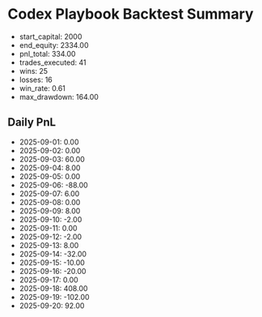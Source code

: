 # Codex Playbook Backtest Summary

- start_capital: 2000
- end_equity: 2334.00
- pnl_total: 334.00
- trades_executed: 41
- wins: 25
- losses: 16
- win_rate: 0.61
- max_drawdown: 164.00
## Daily PnL
- 2025-09-01: 0.00
- 2025-09-02: 0.00
- 2025-09-03: 60.00
- 2025-09-04: 8.00
- 2025-09-05: 0.00
- 2025-09-06: -88.00
- 2025-09-07: 6.00
- 2025-09-08: 0.00
- 2025-09-09: 8.00
- 2025-09-10: -2.00
- 2025-09-11: 0.00
- 2025-09-12: -2.00
- 2025-09-13: 8.00
- 2025-09-14: -32.00
- 2025-09-15: -10.00
- 2025-09-16: -20.00
- 2025-09-17: 0.00
- 2025-09-18: 408.00
- 2025-09-19: -102.00
- 2025-09-20: 92.00
